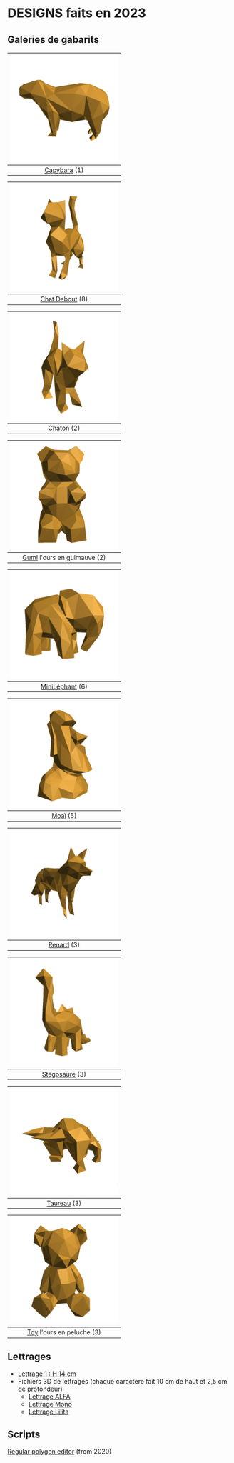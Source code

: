 # DESIGNS faits en 2023

## Galeries de gabarits
| ![](https://github.com/gilboonet/designs/blob/master/2023/assets/images/miniCapybara.png) |
|:--:|
|[Capybara](https://github.com/gilboonet/designs/blob/master/2023/capybara/README.md) (1)|

| ![](https://github.com/gilboonet/designs/blob/master/2023/assets/images/miniChatDebout.png) |
|:--:|
|[Chat Debout](https://github.com/gilboonet/designs/blob/master/2023/chat_debout/README.md) (8)|

| ![](https://github.com/gilboonet/designs/blob/master/2023/assets/images/miniChaton.png) |
|:--:|
|[Chaton](https://github.com/gilboonet/designs/blob/master/2023/chaton/README.md) (2)|

| ![](https://github.com/gilboonet/designs/blob/master/2023/assets/images/miniGumi.png) |
|:--:|
|[Gumi](https://github.com/gilboonet/designs/blob/master/2023/gumi/README.md) l'ours en guimauve (2)|

| ![](https://github.com/gilboonet/designs/blob/master/2023/assets/images/miniMile.png) |
|:--:|
|[MiniLéphant](https://github.com/gilboonet/designs/blob/master/2023/mini_lephant/README.md) (6)|

| ![](https://github.com/gilboonet/designs/blob/master/2023/assets/images/miniMoai.png) |
|:--:|
|[Moaï](https://github.com/gilboonet/designs/blob/master/2023/moai/README.md) (5)|

| ![](https://github.com/gilboonet/designs/blob/master/2023/assets/images/miniRenard.png) |
|:--:|
|[Renard](https://github.com/gilboonet/designs/blob/master/2023/renard/README.md) (3)|

| ![](https://github.com/gilboonet/designs/blob/master/2023/assets/images/miniCuteDino.png) |
|:--:|
|[Stégosaure](https://github.com/gilboonet/designs/blob/master/2023/stegosaure/README.md) (3)|

| ![](https://github.com/gilboonet/designs/blob/master/2023/assets/images/miniTaureau.png) |
|:--:|
|[Taureau](https://github.com/gilboonet/designs/blob/master/2023/taureau/README.md) (3)|

| ![](https://github.com/gilboonet/designs/blob/master/2023/assets/images/miniTdy.png) |
|:--:|
|[Tdy](https://github.com/gilboonet/designs/blob/master/2023/tdy/README.md) l'ours en peluche (3)|

## Lettrages
- [Lettrage 1 : H 14 cm](https://raw.githubusercontent.com/gilboonet/designs/master/2023/lettres_et_chiffres.pdf)
- Fichiers 3D de lettrages (chaque caractère fait 10 cm de haut et 2,5 cm de profondeur)
  - [Lettrage ALFA](https://github.com/gilboonet/designs/tree/master/2023/LETTRAGES/ALFA)
  - [Lettrage Mono](https://github.com/gilboonet/designs/tree/master/2023/LETTRAGES/Mono)
  - [Lettrage Lilita](https://github.com/gilboonet/designs/tree/master/2023/LETTRAGES/Lilita)

## Scripts
[Regular polygon editor](https://openjscad.xyz#https://raw.githubusercontent.com/gilboonet/designs/master/2023/RegularPolygons.js) (from 2020)
